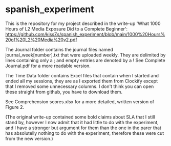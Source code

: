 # spanish_experiment

This is the repository for my project described in the write-up 'What 1000 Hours of L2 Media Exposure Did to a Complete Beginner': https://github.com/kissZs/spanish_experiment/blob/main/1000%20Hours%20of%20L2%20Media%20v2.pdf

The Journal folder contains the journal files named journal_week[number].txt that were uploaded weekly. They are delimited by lines containing only a ; and empty entries are denoted by a ! See Complete Journal.pdf for a more readable version.

The Time Data folder contains Excel files that contain when I started and ended all my sessions, they are as I exported them from Clockify except that I removed some unnecessary columns. I don't think you can open these straight from github, you have to download them.

See Comprehension scores.xlsx for a more detailed, written version of Figure 2.

(The original write-up contained some bold claims about SLA that I still stand by, however I now admit that it had little to do with the experiment, and I have a stronger but argument for them than the one in the parer that has absolutelly nothing to do with the experiment, therefore these were cut from the new version.)
